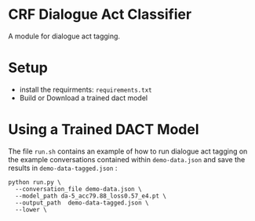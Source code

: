 # CRF Dialogue Act Classifier
A module for dialogue act tagging.

# Setup
- install the requirments: `requirements.txt`
- Build or Download a trained dact model


# Using a Trained DACT Model
The file `run.sh` contains an example of how to run dialogue act tagging on the 
example conversations contained within `demo-data.json` and save the results 
in `demo-data-tagged.json` :
```shell
python run.py \
  --conversation_file demo-data.json \
  --model_path da-5_acc79.88_loss0.57_e4.pt \
  --output_path  demo-data-tagged.json \
  --lower \
```